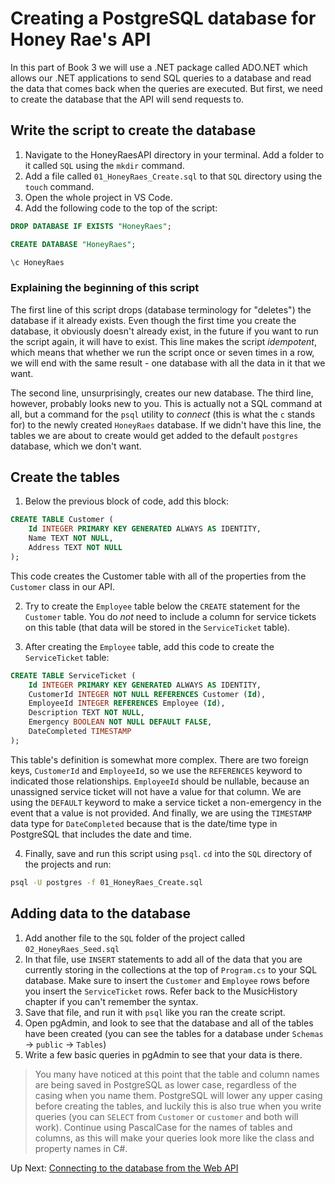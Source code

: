 # Creating a PostgreSQL database for Honey Rae's API
In this part of Book 3 we will use a .NET package called ADO.NET which allows our .NET applications to send SQL queries to a database and read the data that comes back when the queries are executed. But first, we need to create the database that the API will send requests to. 

## Write the script to create the database
1. Navigate to the HoneyRaesAPI directory in your terminal. Add a folder to it called `SQL` using the `mkdir` command. 
1. Add a file called `01_HoneyRaes_Create.sql` to that `SQL` directory using the `touch` command. 
1. Open the whole project in VS Code.
1. Add the following code to the top of the script:
``` SQL
DROP DATABASE IF EXISTS "HoneyRaes";

CREATE DATABASE "HoneyRaes";

\c HoneyRaes
```

### Explaining the beginning of this script
The first line of this script drops (database terminology for "deletes") the database if it already exists. Even though the first time you create the database, it obviously doesn't already exist, in the future if you want to run the script again, it will have to exist. This line makes the script _idempotent_, which means that whether we run the script once or seven times in a row, we will end with the same result - one database with all the data in it that we want.   

The second line, unsurprisingly, creates our new database. The third line, however, probably looks new to you. This is actually not a SQL command at all, but a command for the `psql` utility to _connect_ (this is what the `c` stands for) to the newly created `HoneyRaes` database. If we didn't have this line, the tables we are about to create would get added to the default `postgres` database, which we don't want. 

## Create the tables
1. Below the previous block of code, add this block:
```SQL 
CREATE TABLE Customer (
    Id INTEGER PRIMARY KEY GENERATED ALWAYS AS IDENTITY,
    Name TEXT NOT NULL,
    Address TEXT NOT NULL
);
```
This code creates the Customer table with all of the properties from the `Customer` class in our API. 

2. Try to create the `Employee` table below the `CREATE` statement for the `Customer` table. You do _not_ need to include a column for service tickets on this table (that data will be stored in the `ServiceTicket` table).  

3. After creating the `Employee` table, add this code to create the `ServiceTicket` table:
``` SQL
CREATE TABLE ServiceTicket (
    Id INTEGER PRIMARY KEY GENERATED ALWAYS AS IDENTITY,
    CustomerId INTEGER NOT NULL REFERENCES Customer (Id),
    EmployeeId INTEGER REFERENCES Employee (Id),
    Description TEXT NOT NULL, 
    Emergency BOOLEAN NOT NULL DEFAULT FALSE,
    DateCompleted TIMESTAMP  
);
```
This table's definition is somewhat more complex. There are two foreign keys, `CustomerId` and `EmployeeId`, so we use the `REFERENCES` keyword to indicated those relationships. `EmployeeId` should be nullable, because an unassigned service ticket will not have a value for that column. We are using the `DEFAULT` keyword to make a service ticket a non-emergency in the event that a value is not provided. And finally, we are using the `TIMESTAMP` data type for `DateCompleted` because that is the date/time type in PostgreSQL that includes the date and time. 

4. Finally, save and run this script using `psql`. `cd` into the `SQL` directory of the projects and run:
``` bash
psql -U postgres -f 01_HoneyRaes_Create.sql
```

## Adding data to the database
1. Add another file to the `SQL` folder of the project called `02_HoneyRaes_Seed.sql`
1. In that file, use `INSERT` statements to add all of the data that you are currently storing in the collections at the top of `Program.cs` to your SQL database. Make sure to insert the `Customer` and `Employee` rows before you insert the `ServiceTicket` rows. Refer back to the MusicHistory chapter if you can't remember the syntax. 
1. Save that file, and run it with `psql` like you ran the create script. 
1. Open pgAdmin, and look to see that the database and all of the tables have been created (you can see the tables for a database under `Schemas` -> `public` -> `Tables`)
1. Write a few basic queries in pgAdmin to see that your data is there. 

> You many have noticed at this point that the table and column names are being saved in PostgreSQL as lower case, regardless of the casing when you name them. PostgreSQL will lower any upper casing before creating the tables, and luckily this is also true when you write queries (you can `SELECT` from `Customer` or `customer` and both will work). Continue using PascalCase for the names of tables and columns, as this will make your queries look more like the class and property names in C#. 

Up Next: [Connecting to the database from the Web API](./honey-res-npgsql.md)